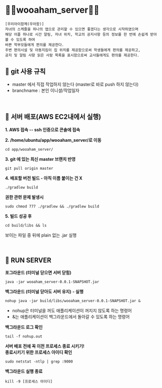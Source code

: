 # 💚👶wooaham_server👶💚
```
[우리아이함께(우아함)]
자녀의 스케줄을 하나의 앱으로 관리할 수 있으면 좋겠다는 생각으로 시작하였으며
해당 어플 하나로 시간 알림, 자녀 위치, 학교의 공지사항 등의 정보를 한 번에 손쉽게 받아볼 수 있도록 하여
바쁜 학부모들에게 편의를 제공한다.
주변 편의시설 및 아동지킴이 집 위치를 제공함으로써 학생들에게 편의를 제공하고,
공지 및 알림 사항 읽은 사람 목록을 표시함으로써 교사들에게도 편의를 제공한다.
```

## 🎀 git 사용 규칙
- master 에서 직접 작업하지 않는다 (master로 바로 push 하지 않는다)
- branchname : 본인 이니셜/작업일자

<br/>


## 🎀 서버 배포(AWS EC2내에서 실행)
**1. AWS 접속 -- ssh 인증으로 콘솔에 접속**

**2. /home/ubuntu/app/wooaham_server/로 이동**

```
cd app/wooaham_server/
```
**3. git 에 있는 최신 master 브랜치 반영**

```
git pull origin master
```
**4. 배포할 버전 빌드 - 아직 이름 붙이는 건 X**

```
./gradlew build
```
**권한 관련 문제 발생시**
```
sudo chmod 777 ./gradlew && ./gradlew build
```
**5. 빌드 성공 후**

```
cd build/libs && ls
```
보이는 파일 중 뒤에 plain 없는 .jar 실행

<br/>

## 🎀 RUN SERVER
**포그라운드 (터미널 닫으면 서버 닫힘)**
```
java -jar wooaham_server-0.0.1-SNAPSHOT.jar
```
**백그라운드 (터미널 닫아도 서버 유지)**
**- 실행**
```
nohup java -jar build/libs/wooaham_server-0.0.1-SNAPSHOT.jar &
```
- nohup은 터미널을 꺼도 애플리케이션이 꺼지지 않도록 하는 명령어
- &는 애플리케이션이 백그라운드에서 돌아갈 수 있도록 하는 명령어

 
**백그라운드 로그 확인**
```
tail -f nohup.out
```
**서버 배포 전에 꼭 이전 프로세스 종료 시키기!  
종료시키기 위한 프로세스 아이디 확인**
```
sudo netstat -ntlp | grep :9000
```
**백그라운드 실행 종료**
```
kill -9 [프로세스 아이디]
```
